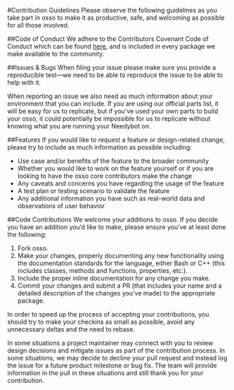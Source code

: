 #Contribution Guidelines
Please observe the following guidelines as you take part in osso to make it as productive, safe, and welcoming as possible for all those involved.

##Code of Conduct
We adhere to the Contributors Covenant Code of Conduct which can be found [here](http://contributor-covenant.org/version/1/4/), and is included in every package we make available to the community.


##Issues & Bugs
When filing your issue please make sure you provide a reproducible test—we need to be able to reproduce the issue to be able to help with it.

When reporting an issue we also need as much information about your environment that you can include. If you are using our official parts list, it will be easy for us to replicate, but if you’ve used your own parts to build your osso, it could potentially be impossible for us to replicate without knowing what you are running your Needybot on.

##Features
If you would like to request a feature or design-related change, please try to include as much information as possible including:

* Use case and/or benefits of the feature to the broader community
* Whether you would like to work on the feature yourself or if you are looking to have the osso core contributors make the change
* Any caveats and concerns you have regarding the usage of the feature
* A test plan or testing scenario to validate the feature
* Any additional information you have such as real-world data and observations of user behavior

##Code Contributions
We welcome your additions to osso. If you decide you have an addition you’d like to make, please ensure you’ve at least done the following:

1. Fork osso.
1. Make your changes, properly documenting any new functionality using the documentation standards for the language, either     Bash or C++ (this includes classes, methods and functions, properties, etc.).
1. Include the proper inline documentation for any change you make.
1. Commit your changes and submit a PR (that includes your name and a detailed description of the changes you’ve made) to the    appropriate package.

In order to speed up the process of accepting your contributions, you should try to make your checkins as small as possible, avoid any unnecessary deltas and the need to rebase.

In some situations a project maintainer may connect with you to review design decisions and mitigate issues as part of the contribution process. In some situations, we may decide to decline your pull request and instead log the issue for a future product milestone or bug fix. The team will provide information in the pull in these situations and still thank you for your contribution.
